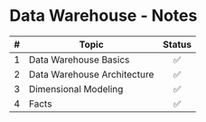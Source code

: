 # Data Warehouse - Notes

|  #  | Topic                       | Status |
| :-: | --------------------------- | :----: |
|  1  | Data Warehouse Basics       |   ✅   |
|  2  | Data Warehouse Architecture |   ✅   |
|  3  | Dimensional Modeling        |   ✅   |
|  4  | Facts                       |   ✅   |
